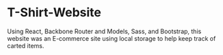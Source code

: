 # T-Shirt-Website

Using React, Backbone Router and Models, Sass, and Bootstrap, this website was an E-commerce site using local storage to help keep track of carted items.
